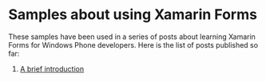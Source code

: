 Samples about using Xamarin Forms
===================

These samples have been used in a series of posts about learning Xamarin Forms for Windows Phone developers.
Here is the list of posts published so far:

1. [A brief introduction](http://wp.qmatteoq.com/first-steps-with-xamarin-forms-a-brief-introduction/)
